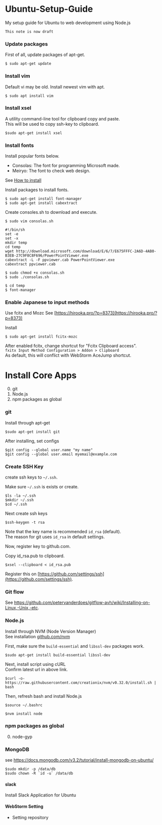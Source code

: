 # Ubuntu-Setup-Guide
My setup guide for Ubuntu to web development using Node.js  

`This note is now draft`





### Update packages
First of all, update packages of apt-get.

```
$ sudo apt-get update
```


### Install vim
Default vi may be old. Install newest vim with apt.

```
$ sudo apt install vim 
```


### Install xsel
A utility command-line tool for clipboard copy and paste.  
This will be used to copy ssh-key to clipboard.

```
$sudo apt-get install xsel
```


### Install fonts
Install popular fonts below.

- Consolas: The font for programming Microsoft made.
- Meiryo: The font to check web design.

See [How to install](http://ssup2.iptime.org/wiki/Ubuntu_Consolas_Font_Install)

Install packages to install fonts.
```
$ sudo apt-get install font-manager
$ sudo apt-get install cabextract
```

Create consoles.sh to download and execute.
```
$ sudo vim consolas.sh

#!/bin/sh
set -e
set -x
mkdir temp
cd temp
wget http://download.microsoft.com/download/E/6/7/E675FFFC-2A6D-4AB0-B3EB-27C9F8C8F696/PowerPointViewer.exe
cabextract -L -F ppviewer.cab PowerPointViewer.exe
cabextract ppviewer.cab
```

```
$ sudo chmod +x consolas.sh
$ sudo ./consolas.sh
```


```
$ cd temp
$ font-manager
```

### Enable Japanese to input methods
Use fcitx and Mozc
See [https://hirooka.pro/?p=8373](https://hirooka.pro/?p=8373)

Install
```
$ sudo apt-get install fcitx-mozc
```

After enabled fcitx, change shortcut for "Fcitx Clipboard access".  
`fxitx Input Method Configuration > Addon > Clipboard`  
As default, this will conflict with WebStorm AceJump shortcut.





# Install Core Apps
0. git
0. Node.js
0. npm packages as global


### git
Install through apt-get
```
$sudo apt-get install git
```

After installing, set configs
```
$git config --global user.name "my name"
$git config --global user.email myemail@example.com
```

### Create SSH Key
create ssh keys to `~/.ssh`.

Make sure `~/.ssh` is exists or create.
```
$ls -la ~/.ssh
$mkdir ~/.ssh
$cd ~/.ssh
```

Next create ssh keys
```
$ssh-keygen -t rsa
```

Note that the key name is recommended `id_rsa` (default).  
The reason for git uses `id_rsa` in default settings.

Now, register key to github.com.

Copy id_rsa.pub to clipboard.
```
$xsel --clipboard < id_rsa.pub
```

Register this on [https://github.com/settings/ssh](https://github.com/settings/ssh).


### Git flow
See 
https://github.com/petervanderdoes/gitflow-avh/wiki/Installing-on-Linux,-Unix,-etc.


### Node.js
Install through NVM (Node Version Manager)  
See installation [github.com/nvm](https://github.com/creationix/nvm)

First, make sure the ```build-essential``` and ```libssl-dev``` packages work.
```
$sudo apt-get install build-essential libssl-dev
```

Next, install script using cURL  
Confirm latest url in above link.
```
$curl -o- https://raw.githubusercontent.com/creationix/nvm/v0.32.0/install.sh | bash
```

Then, refresh bash and install Node.js
```
$source ~/.bashrc
```
```
$nvm install node
```

### npm packages as global
0. node-gyp


### MongoDB
see https://docs.mongodb.com/v3.2/tutorial/install-mongodb-on-ubuntu/
```
$sudo mkdir -p /data/db
$sudo chown -R `id -u` /data/db
```


#### slack
Install Slack Application for Ubuntu

#### WebStorm Setting
- Setting repository
